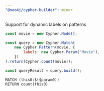```yaml
---
"@neo4j/cypher-builder": minor
---
```


Support for dynamic labels on patterns

```javascript
const movie = new Cypher.Node();

const query = new Cypher.Match(
    new Cypher.Pattern(movie, {
        labels: new Cypher.Param("Movie"),
    })
).return(Cypher.count(movie));

const queryResult = query.build();
```

```cypher
MATCH (this0:$($param0))
RETURN count(this0)
```
